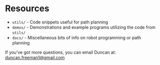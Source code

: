 # Resources

* `utils/` - Code snippets useful for path planning
* `demos/` - Demonstrations and example programs utilizing the code from `utils/`
* `docs/` - Miscellaneous bits of info on robot programming or path planning

If you've got more questions, you can email Duncan at:
duncan.freeman1@gmail.com
